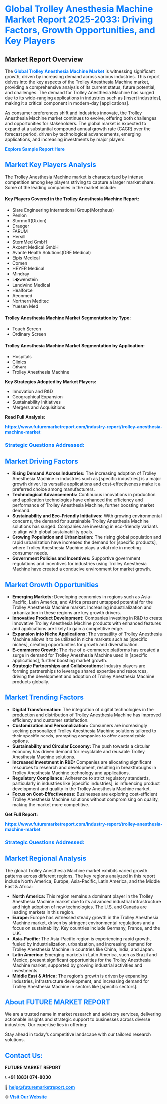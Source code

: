 <h1 style="color: #007BFF;">Global Trolley Anesthesia Machine Market Report 2025-2033: Driving Factors, Growth Opportunities, and Key Players</h1>

<section id="overview">
<h2>Market Report Overview</h2>
<p>The <a href="https://www.futuremarketreport.com/industry-report/trolley-anesthesia-machine-market" style="color: #007BFF; text-decoration: none;"><strong>Global Trolley Anesthesia Machine Market</strong></a> is witnessing significant growth, driven by increasing demand across various industries. This report delves into the key aspects of the Trolley Anesthesia Machine market, providing a comprehensive analysis of its current status, future potential, and challenges. The demand for Trolley Anesthesia Machine has surged due to its wide-ranging applications in industries such as [insert industries], making it a critical component in modern-day [applications].</p>
<p>As consumer preferences shift and industries innovate, the Trolley Anesthesia Machine market continues to evolve, offering both challenges and opportunities for stakeholders. The global market is expected to expand at a substantial compound annual growth rate (CAGR) over the forecast period, driven by technological advancements, emerging applications, and increasing investments by major players.</p>
</section>

<section id="overview">
<p><a href="https://www.futuremarketreport.com/request-sample/reportId=126922" style="color: #007BFF; text-decoration: none;"><strong>Explore Sample Report Here</strong></a></p>
</section>

<section id="key-players">
<h2 style="color: #007BFF;">Market Key Players Analysis</h2>
<p>The Trolley Anesthesia Machine market is characterized by intense competition among key players striving to capture a larger market share. Some of the leading companies in the market include:</p>
<h4>Key Players Covered in the Trolley Anesthesia Machine Report:</h4>
<ul><li>Siare Engineering International Group(Morpheus)</li><li>Penlon</li><li>Stormoff(Dixion)</li><li>Draeger</li><li>FARUM</li><li>Hersill</li><li>SternMed GmbH</li><li>Axcent Medical GmbH</li><li>Avante Health Solutions(DRE Medical)</li><li>Elpis Medical</li><li>Comen</li><li>HEYER Medical</li><li>Mindray</li><li>L�wenstein</li><li>Landwind Medical</li><li>Healforce</li><li>Aeonmed</li><li>Northern Meditec</li><li>Yuesen Med</li></ul>
<h4>Trolley Anesthesia Machine Market Segmentation by Type:</h4>
<ul><li>Touch Screen</li><li>Ordinary Screen</li></ul>

<h4>Trolley Anesthesia Machine Market Segmentation by Application:</h4>
<ul><li>Hospitals</li><li>Clinics</li><li>Others</li><li>Trolley Anesthesia Machine</li></ul>
<p><strong>Key Strategies Adopted by Market Players:</strong></p>
<ul>
<li>Innovation and R&D</li>
<li>Geographical Expansion</li>
<li>Sustainability Initiatives</li>
<li>Mergers and Acquisitions</li>
</ul>
</section>

<section>
<p><strong>Read Full Analysis: </strong></p><a href="https://www.futuremarketreport.com/industry-report/trolley-anesthesia-machine-market" style="color: #007BFF; text-decoration: none;"><strong>https://www.futuremarketreport.com/industry-report/trolley-anesthesia-machine-market</strong></a>
<h3 style="color: #007BFF;">Strategic Questions Addressed:</h3>
</section>

<section id="driving-factors">
<h2 style="color: #007BFF;">Market Driving Factors</h2>
<ul>
<li><strong>Rising Demand Across Industries:</strong> The increasing adoption of Trolley Anesthesia Machine in industries such as [specific industries] is a major growth driver. Its versatile applications and cost-effectiveness make it a preferred choice among manufacturers.</li>
<li><strong>Technological Advancements:</strong> Continuous innovations in production and application technologies have enhanced the efficiency and performance of Trolley Anesthesia Machine, further boosting market demand.</li>
<li><strong>Sustainability and Eco-Friendly Initiatives:</strong> With growing environmental concerns, the demand for sustainable Trolley Anesthesia Machine solutions has surged. Companies are investing in eco-friendly variants to align with global sustainability goals.</li>
<li><strong>Growing Population and Urbanization:</strong> The rising global population and rapid urbanization have increased the demand for [specific products], where Trolley Anesthesia Machine plays a vital role in meeting consumer needs.</li>
<li><strong>Government Policies and Incentives:</strong> Supportive government regulations and incentives for industries using Trolley Anesthesia Machine have created a conducive environment for market growth.</li>
</ul>
</section>

<section id="growth-opportunities">
<h2 style="color: #007BFF;">Market Growth Opportunities</h2>
<ul>
<li><strong>Emerging Markets:</strong> Developing economies in regions such as Asia-Pacific, Latin America, and Africa present untapped potential for the Trolley Anesthesia Machine market. Increasing industrialization and urbanization in these regions are key growth drivers.</li>
<li><strong>Innovative Product Development:</strong> Companies investing in R&D to create innovative Trolley Anesthesia Machine products with enhanced features and applications are likely to gain a competitive edge.</li>
<li><strong>Expansion into Niche Applications:</strong> The versatility of Trolley Anesthesia Machine allows it to be utilized in niche markets such as [specific niches], creating opportunities for growth and diversification.</li>
<li><strong>E-commerce Growth:</strong> The rise of e-commerce platforms has created a surge in demand for Trolley Anesthesia Machine used in [specific applications], further boosting market growth.</li>
<li><strong>Strategic Partnerships and Collaborations:</strong> Industry players are forming partnerships to leverage shared expertise and resources, driving the development and adoption of Trolley Anesthesia Machine products globally.</li>
</ul>
</section>

<section id="trending-factors">
<h2 style="color: #007BFF;">Market Trending Factors</h2>
<ul>
<li><strong>Digital Transformation:</strong> The integration of digital technologies in the production and distribution of Trolley Anesthesia Machine has improved efficiency and customer satisfaction.</li>
<li><strong>Customization and Personalization:</strong> Consumers are increasingly seeking personalized Trolley Anesthesia Machine solutions tailored to their specific needs, prompting companies to offer customizable options.</li>
<li><strong>Sustainability and Circular Economy:</strong> The push towards a circular economy has driven demand for recyclable and reusable Trolley Anesthesia Machine solutions.</li>
<li><strong>Increased Investment in R&D:</strong> Companies are allocating significant resources to research and development, resulting in breakthroughs in Trolley Anesthesia Machine technology and applications.</li>
<li><strong>Regulatory Compliance:</strong> Adherence to strict regulatory standards, particularly in industries like [specific industries], is influencing product development and quality in the Trolley Anesthesia Machine market.</li>
<li><strong>Focus on Cost-Effectiveness:</strong> Businesses are exploring cost-efficient Trolley Anesthesia Machine solutions without compromising on quality, making the market more competitive.</li>
</ul>
</section>

<section>
<p><strong>Get Full Report: </strong></p><a href="https://www.futuremarketreport.com/industry-report/trolley-anesthesia-machine-market" style="color: #007BFF; text-decoration: none;"><strong>https://www.futuremarketreport.com/industry-report/trolley-anesthesia-machine-market</strong></a>
<h3 style="color: #007BFF;">Strategic Questions Addressed:</h3>
</section>


<section id="regional-analysis">
<h2 style="color: #007BFF;">Market Regional Analysis</h2>
<p>The global Trolley Anesthesia Machine market exhibits varied growth patterns across different regions. The key regions analyzed in this report include North America, Europe, Asia-Pacific, Latin America, and the Middle East & Africa:</p>
<ul>
<li><strong>North America:</strong> This region remains a dominant player in the Trolley Anesthesia Machine market due to its advanced industrial infrastructure and high adoption of new technologies. The U.S. and Canada are leading markets in this region.</li>
<li><strong>Europe:</strong> Europe has witnessed steady growth in the Trolley Anesthesia Machine market, driven by stringent environmental regulations and a focus on sustainability. Key countries include Germany, France, and the U.K.</li>
<li><strong>Asia-Pacific:</strong> The Asia-Pacific region is experiencing rapid growth, fueled by industrialization, urbanization, and increasing demand for Trolley Anesthesia Machine in countries like China, India, and Japan.</li>
<li><strong>Latin America:</strong> Emerging markets in Latin America, such as Brazil and Mexico, present significant opportunities for the Trolley Anesthesia Machine market, supported by growing industrial activities and investments.</li>
<li><strong>Middle East & Africa:</strong> The region’s growth is driven by expanding industries, infrastructure development, and increasing demand for Trolley Anesthesia Machine in sectors like [specific sectors].</li>
</ul>
</section>

<footer>
<h2 style="color: #007BFF;">About FUTURE MARKET REPORT</h2>
<p>We are a trusted name in market research and advisory services, delivering actionable insights and strategic support to businesses across diverse industries. Our expertise lies in offering:</p>

<p>Stay ahead in today’s competitive landscape with our tailored research solutions.</p>

<h2 style="color: #007BFF;">Contact Us:</h2>
<p><strong>FUTURE MARKET REPORT</strong></p>
<p>📞 <strong>+91 (883) 074-8030</strong></p>
<p>📧 <strong><a href="mailto:help@futuremarketreport.com" style="color: #007BFF;">help@futuremarketreport.com</a></strong></p>
<p>🌐 <strong><a href="https://www.futuremarketreport.com/" style="color: #007BFF;">Visit Our Website</a></strong></p>
</footer>